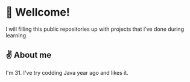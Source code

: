 <h1>👋 Wellcome!</h1>
<p>I will filling this public repositories up with projects that i've done during learning</p>
<h2>✌️ About me</h2>
<p>I'm 31. I've try codding Java year ago and likes it.</p>

<!--
**eduardich/eduardich** is a ✨ _special_ ✨ repository because its `README.md` (this file) appears on your GitHub profile.

Here are some ideas to get you started:

- 🔭 I’m currently working on ...
- 🌱 I’m currently learning ...
- 👯 I’m looking to collaborate on ...
- 🤔 I’m looking for help with ...
- 💬 Ask me about ...
- 📫 How to reach me: ...
- 😄 Pronouns: ...
- ⚡ Fun fact: ...
-->
